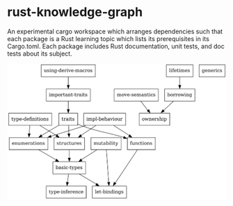 # rust-knowledge-graph
An experimental cargo workspace which arranges dependencies such that each package is a Rust learning topic which lists its prerequisites in its Cargo.toml. Each package includes Rust documentation, unit tests, and doc tests about its subject.

![knowledge graph](https://raw.githubusercontent.com/barafael/rust-knowledge-graph/main/image.png)
